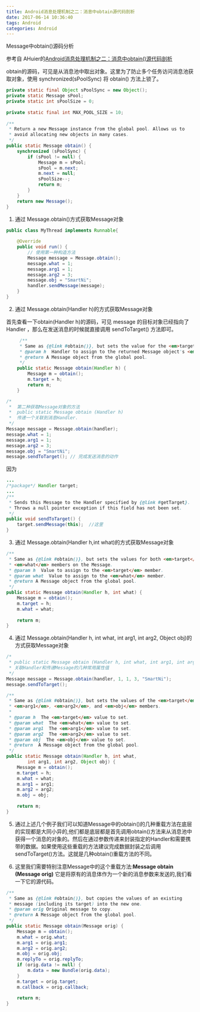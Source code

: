```yaml
---
title: Android消息处理机制之二：消息中obtain源代码剖析
date: 2017-06-14 10:36:40
tags: Android
categories: Android
---
```






Message中obtain()源码分析

<!--more -->

参考自 AHuier的[Android消息处理机制之二：消息中obtain()源代码剖析](http://blog.csdn.net/xukunhui2/article/details/17012923) 

obtain的源码，可见是从消息池中取出对象。这里为了防止多个任务访问消息池获取对象，使用 synchronized(sPoolSync) 将 obtain() 方法上锁了。

```java
private static final Object sPoolSync = new Object();  
private static Message sPool;  
private static int sPoolSize = 0;  
  
private static final int MAX_POOL_SIZE = 10;  
  
/** 
 * Return a new Message instance from the global pool. Allows us to 
 * avoid allocating new objects in many cases. 
 */  
public static Message obtain() {  
    synchronized (sPoolSync) {  
        if (sPool != null) {  
            Message m = sPool;  
            sPool = m.next;  
            m.next = null;  
            sPoolSize--;  
            return m;  
        }  
    }  
    return new Message();  
}  
```





1) 通过 Message.obtain()方式获取Message对象

```java
public class MyThread implements Runnable{  
  
    @Override  
    public void run() {  
        // 使用第一种构造方法  
        Message message = Message.obtain();  
        message.what = 1;  
        message.arg1 = 1;  
        message.arg2 = 3;  
        message.obj = "SmartNi";  
        handler.sendMessage(message);  
    }          
}  
```



2) 通过 Message.obtain(Handler h)的方式获取Message对象

首先查看一下obtain(Handler h)的源码，可见 message 的目标对象已经指向了 Handler ，那么在发送消息的时候就直接调用 sendToTarget() 方法即可。

```java
     /**
     * Same as {@link #obtain()}, but sets the value for the <em>target</em> member on the Message returned.
     * @param h  Handler to assign to the returned Message object's <em>target</em> member.
     * @return A Message object from the global pool.
     */
    public static Message obtain(Handler h) {
        Message m = obtain();
        m.target = h;
        return m;
    }
```



```java
/* 
 *  第二种获取Message对象的方法 
 *  public static Message obtain (Handler h) 
 *  传递一个关联到消息Handler. 
 */  
Message message = Message.obtain(handler);  
message.what = 1;  
message.arg1 = 1;  
message.arg2 = 3;  
message.obj = "SmartNi";  
message.sendToTarget(); // 完成发送消息的动作  
```

因为

```java
...  
/*package*/ Handler target;    
...   
/** 
 * Sends this Message to the Handler specified by {@link #getTarget}. 
 * Throws a null pointer exception if this field has not been set. 
 */  
public void sendToTarget() {  
    target.sendMessage(this);  //这里
}  
```



3) 通过 Message.obtain(Handler h,int what)的方式获取Message对象

```java
/** 
 * Same as {@link #obtain()}, but sets the values for both <em>target</em> and 
 * <em>what</em> members on the Message. 
 * @param h  Value to assign to the <em>target</em> member. 
 * @param what  Value to assign to the <em>what</em> member. 
 * @return A Message object from the global pool. 
 */  
public static Message obtain(Handler h, int what) {  
    Message m = obtain();  
    m.target = h;  
    m.what = what;  
  
    return m;  
}  
```





4) 通过 Message.obtain(Handler h, int what, int arg1, int arg2, Object obj)的方式获取Message对象

```java
/* 
 * public static Message obtain (Handler h, int what, int arg1, int arg2, Object obj) 
 * 关联Handler和传递Message的几种常用属性值 
 */  
Message message = Message.obtain(handler, 1, 1, 3, "SmartNi");  
message.sendToTarget(); 
```



```java
/** 
 * Same as {@link #obtain()}, but sets the values of the <em>target</em>, <em>what</em>,  
 * <em>arg1</em>, <em>arg2</em>, and <em>obj</em> members. 
 *  
 * @param h  The <em>target</em> value to set. 
 * @param what  The <em>what</em> value to set. 
 * @param arg1  The <em>arg1</em> value to set. 
 * @param arg2  The <em>arg2</em> value to set. 
 * @param obj  The <em>obj</em> value to set. 
 * @return  A Message object from the global pool. 
 */  
public static Message obtain(Handler h, int what,   
        int arg1, int arg2, Object obj) {  
    Message m = obtain();  
    m.target = h;  
    m.what = what;  
    m.arg1 = arg1;  
    m.arg2 = arg2;  
    m.obj = obj;  
  
    return m;  
}  
```

5) 通过上述几个例子我们可以知道Message中的obtain()的几种重载方法在底层的实现都是大同小异的,他们都是底层都是首先调用obtain()方法来从消息池中获得一个消息的对象的。然后在通过参数传递来封装指定的Handler和需要携带的数据。如果使用这些重载的方法建议完成数据封装之后调用sendToTarget()方法。这就是几种obtain()重载方法的不同。

6) 这里我们需要特别注意Message中的这个重载方法:**Message obtain (Message orig)** 它是将原有的消息体作为一个新的消息参数来发送的,我们看一下它的源代码。

```java
/** 
 * Same as {@link #obtain()}, but copies the values of an existing 
 * message (including its target) into the new one. 
 * @param orig Original message to copy. 
 * @return A Message object from the global pool. 
 */  
public static Message obtain(Message orig) {  
    Message m = obtain();  
    m.what = orig.what;  
    m.arg1 = orig.arg1;  
    m.arg2 = orig.arg2;  
    m.obj = orig.obj;  
    m.replyTo = orig.replyTo;  
    if (orig.data != null) {  
        m.data = new Bundle(orig.data);  
    }  
    m.target = orig.target;  
    m.callback = orig.callback;  
  
    return m;  
}  
```

